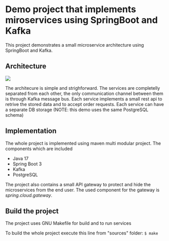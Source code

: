 # Demo project that implements miroservices using SpringBoot and Kafka

This project demonstrates a small microservice architecture using SpringBoot and Kafka.

## Architecture

![](http://127.0.0.1:8000/figures/figure-1.svg)

The architecure is simple and strighforward. The services are completelly separated from each other, the only communication channel between them is
through Kafka message bus. Each service implements a small rest api to retrive the stored data and to accept order requests. Each service can have a separate DB storage (NOTE: this demo uses the same PostgreSQL schema)

## Implementation

The whole project is implemented using maven multi modular project. The components which are included

* Java 17
* Spring Boot 3
* Kafka
* PostgreSQL

The project also contains a small API gateway to protect and hide the microservices from the end user. The used component for the gateway is _spring.cloud.gateway_.

## Build the project

The project uses GNU Makefile for build and to run services

To build the whole project execute this line from "sources" folder:
`$ make`

